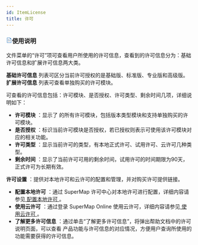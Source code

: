 ```yaml
---
id: ItemLicense
title: 许可
---
```

### ![](img/read.gif)使用说明

文件菜单的“许可”项可查看用户所使用的许可信息，查看到的许可信息分为：基础许可信息和扩展许可信息两大类。

**基础许可信息** 列表可区分当前许可授权的是基础版、标准版、专业版和高级版。 **扩展许可信息** 列表可查看单独购买的许可模块。

可查看的许可信息包括：许可模块、是否授权、许可类型、剩余时间几项，详细说明如下：

  * **许可模块** ：显示了  的所有许可模块，包括版本类型模块和支持单独购买的许可模块。
  * **是否授权** ：标识当前许可模块是否授权，若已授权则表示可使用该许可模块对应的相关功能。
  * **许可类型** ：显示当前许可的类型，有本地正式许可、试用许可、云许可几种类型。
  * **剩余时间** ：显示了当前许可可用的剩余时间，试用许可的时间期限为90天，正式许可为长期有效。

**许可设置** ：提供对本地许可和云许可的配置和管理，并对购买许可提供链接。

  * **配置本地许可** ：通过 SuperMap 许可中心对本地许可进行配置，详细内容请参见[ 配置本地许可 ](../../guides/ConfigureLicense_Windows)。
  * **使用云许可** ：通过登录 SuperMap Online 使用云许可，详细内容请参见[ 使用云许可 ](../../guides/ConfigureLicense_Online)。
  * **了解更多许可信息** ：通过单击“了解更多许可信息”，将弹出帮助文档中的许可说明页面，可以查看  产品功能与许可信息的对应情况，方便用户查询所使用的功能需要获得的许可信息。


